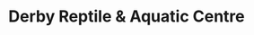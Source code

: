 ---
title: "Derby Reptile & Aquatic Centre"
url: /derby/derby-reptile-and-aquatic-centre/
shop: pet
---